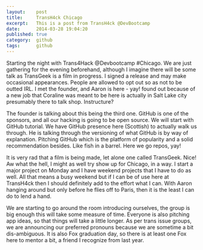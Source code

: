 ```yaml
---
layout:    post
title:     TransH4ck Chicago
excerpt:   This is a post from TransH4ck @DevBootcamp
date:      2014-03-28 19:04:20
published: true
category:  github
tags:      github
---
```


Starting the night with Trans4Hack @Devbootcamp #Chicago. We are just gathering for the evening beforehand, although I imagine there will be some talk as TransGeek is a film in progress. I signed a release and may make occasional appearances. People are allowed to opt out so as not to be outted IRL. I met the founder, and Aaron is here - yay!  found out because of a new job that Coraline was meant to be here is actually in Salt Lake city presumably there to talk shop. Instructure?

The founder is talking about this being the third one. GitHub is one of the sponsors, and all our hacking is going to be open source. We will start with GitHub tutorial. We have GitHub presence here (Scottish) to actually walk us through. He is talking through the versioning of what GitHub is by way of explanation. Pitching GitHub which is the platform of popularity and a solid recommendation besides. Like fish in a barrel. Here we go repos, yay!

It is very rad that a film is being made, let alone one called TransGeek. Nice! Aw what the hell, I might as well try show up for Chicago, in a way. I start a major project on Monday and I have weekend projects that I have to do as well. All that means a busy weekend but if I can be of use here at TransH4ck then I should definitely add to the effort what I can. With Aaron hanging around but only before he flies off to Paris, then it is the least I can do to lend a hand.

We are starting to go around the room introducing ourselves, the group is big enough this will take some measure of time. Everyone is also pitching app ideas, so that things will take a little longer. As per trans issue groups, we are announcing our preferred pronouns because we are sometime a bit dis-ambiguous. It is also Fox graduation day, so there is at least one Fox here to mentor a bit, a friend I recognize from last year.
